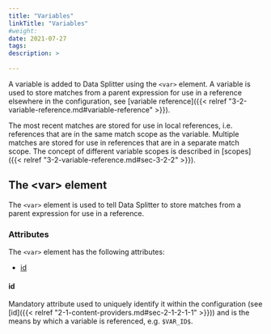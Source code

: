```yaml
---
title: "Variables"
linkTitle: "Variables"
#weight:
date: 2021-07-27
tags: 
description: >
  
---
```


A variable is added to Data Splitter using the `<var>` element. A variable is used to store matches from a parent expression for use in a reference elsewhere in the configuration, see [variable reference]({{< relref "3-2-variable-reference.md#variable-reference" >}}).

The most recent matches are stored for use in local references, i.e. references that are in the same match scope as the variable. Multiple matches are stored for use in references that are in a separate match scope. The concept of different variable scopes is described in [scopes]({{< relref "3-2-variable-reference.md#sec-3-2-2" >}}).

## <a name="sec-2-3-1"></a>The &lt;var&gt; element

The `<var>` element is used to tell Data Splitter to store matches from a parent expression for use in a reference.

### <a name="sec-2-3-1-1"></a>Attributes

The `<var>` element has the following attributes:

* [id](#sec-2-3-1-1-1)

#### <a name="sec-2-3-1-1-1"></a>id

Mandatory attribute used to uniquely identify it within the configuration (see [id]({{< relref "2-1-content-providers.md#sec-2-1-2-1-1" >}})) and is the means by which a variable is referenced, e.g. `$VAR_ID$`.
